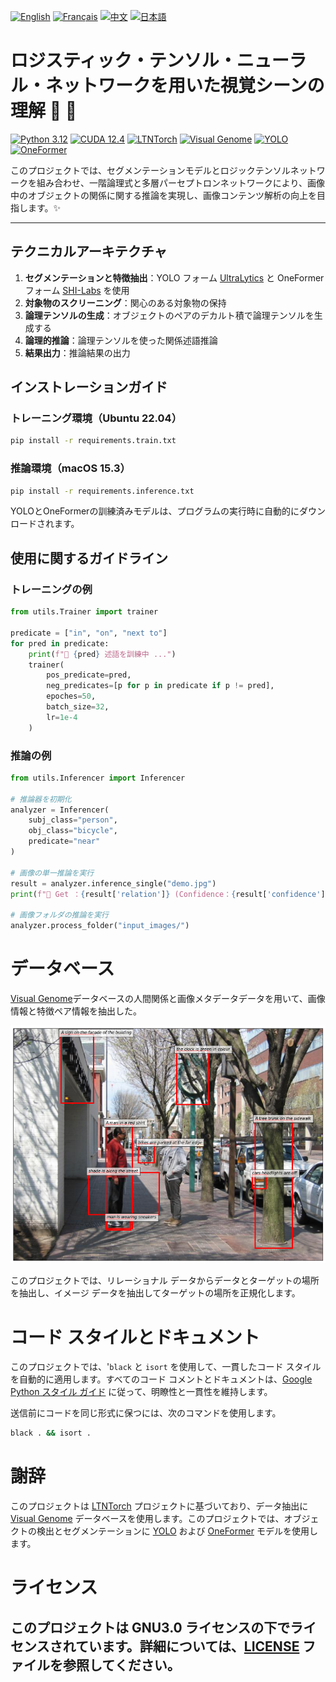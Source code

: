 [![English](https://cdn3.iconfinder.com/data/icons/142-mini-country-flags-16x16px/32/flag-usa2x.png)](/README.md)
[![Français](https://cdn3.iconfinder.com/data/icons/142-mini-country-flags-16x16px/32/flag-france2x.png)](/README/README_fr_FR.md)
[![中文](https://cdn3.iconfinder.com/data/icons/142-mini-country-flags-16x16px/32/flag-china2x.png)](/README/README_zh_CN.md)
[![日本語](https://cdn3.iconfinder.com/data/icons/142-mini-country-flags-16x16px/32/flag-japan2x.png)](/README/README_ja_JP.md)

# ロジスティック・テンソル・ニューラル・ネットワークを用いた視覚シーンの理解 🚀 🤖 

[![Python 3.12](https://img.shields.io/badge/Python-3.12-blue?style=flat-square)](https://www.python.org)
[![CUDA 12.4](https://img.shields.io/badge/CUDA-12.4-red?style=flat-square)](https://developer.nvidia.com/cuda-toolkit)
[![LTNTorch](https://img.shields.io/badge/Project-LTNTorch-9cf?style=flat-square)](https://github.com/tommasocarraro/LTNtorch)
[![Visual Genome](https://img.shields.io/badge/Data-Visual%20Genome-yellow?style=flat-square)](https://homes.cs.washington.edu/~ranjay/visualgenome/index.html)
[![YOLO](https://img.shields.io/badge/Detection-YOLO-orange?style=flat-square)](https://github.com/ultralytics/ultralytics)
[![OneFormer](https://img.shields.io/badge/Segmentation-OneFormer-brightgreen?style=flat-square)](https://github.com/SHI-Labs/OneFormer)

このプロジェクトでは、セグメンテーションモデルとロジックテンソルネットワークを組み合わせ、一階論理式と多層パーセプトロンネットワークにより、画像中のオブジェクトの関係に関する推論を実現し、画像コンテンツ解析の向上を目指します。✨

---

## テクニカルアーキテクチャ

1. **セグメンテーションと特徴抽出**：YOLO フォーム [UltraLytics](https://docs.ultralytics.com) と OneFormer フォーム [SHI-Labs](https://www.shi-labs.com) を使用
2. **対象物のスクリーニング**：関心のある対象物の保持
3. **論理テンソルの生成**：オブジェクトのペアのデカルト積で論理テンソルを生成する
4. **論理的推論**：論理テンソルを使った関係述語推論
5. **結果出力**：推論結果の出力


## インストレーションガイド

### トレーニング環境（Ubuntu 22.04）
```bash
pip install -r requirements.train.txt
```

### 推論環境（macOS 15.3）
```bash
pip install -r requirements.inference.txt
```

YOLOとOneFormerの訓練済みモデルは、プログラムの実行時に自動的にダウンロードされます。

## 使用に関するガイドライン

### トレーニングの例
```Python
from utils.Trainer import trainer

predicate = ["in", "on", "next to"]
for pred in predicate:
    print(f"🚂 {pred} 述語を訓練中 ...")
    trainer(
        pos_predicate=pred,
        neg_predicates=[p for p in predicate if p != pred],
        epoches=50,
        batch_size=32,
        lr=1e-4
    )
```

### 推論の例
```Python
from utils.Inferencer import Inferencer

# 推論器を初期化
analyzer = Inferencer(
    subj_class="person",
    obj_class="bicycle",
    predicate="near"
)

# 画像の単一推論を実行
result = analyzer.inference_single("demo.jpg")
print(f"🔎 Get ：{result['relation']} (Confidence：{result['confidence']:.2f})")

# 画像フォルダの推論を実行
analyzer.process_folder("input_images/")
```

# データベース
[Visual Genome](https://homes.cs.washington.edu/~ranjay/visualgenome/index.html)データベースの人間関係と画像メタデータデータを用いて、画像情報と特徴ペア情報を抽出した。

![Visual Genole の例](/README/images/Visual_Genome.png)

このプロジェクトでは、リレーショナル データからデータとターゲットの場所を抽出し、イメージ データを抽出してターゲットの場所を正規化します。

# コード スタイルとドキュメント
このプロジェクトでは、'```black``` と ```isort``` を使用して、一貫したコード スタイルを自動的に適用します。すべてのコード コメントとドキュメントは、[Google Python スタイル ガイド](https://google.github.io/styleguide/) に従って、明瞭性と一貫性を維持します。

送信前にコードを同じ形式に保つには、次のコマンドを使用します。
```bash
black . && isort .
```
# 謝辞
このプロジェクトは [LTNTorch](https://github.com/tommasocarraro/LTNtorch) プロジェクトに基づいており、データ抽出に [Visual Genome](https://homes.cs.washington.edu/~ranjay/visualgenome/api_beginners_tutorial.html) データベースを使用します。このプロジェクトでは、オブジェクトの検出とセグメンテーションに [YOLO](https://doc.ultralytics.com) および [OneFormer](https://www.shi-labs.com) モデルを使用します。

# ライセンス
このプロジェクトは GNU3.0 ライセンスの下でライセンスされています。詳細については、[LICENSE](LICENSE) ファイルを参照してください。
---